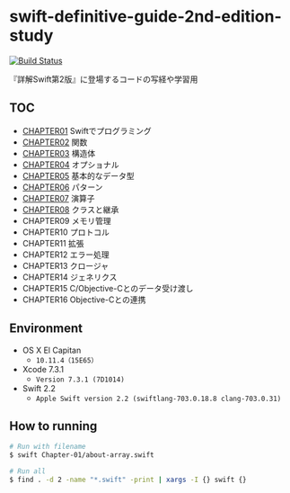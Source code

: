 # swift-definitive-guide-2nd-edition-study

[![Build Status](https://travis-ci.org/raimon49/swift-definitive-guide-2nd-edition-study.svg?branch=master)](https://travis-ci.org/raimon49/swift-definitive-guide-2nd-edition-study)

『詳解Swift第2版』に登場するコードの写経や学習用

## TOC

* [CHAPTER01](Chapter-01) Swiftでプログラミング
* [CHAPTER02](Chapter-02) 関数
* [CHAPTER03](Chapter-03) 構造体
* [CHAPTER04](Chapter-04) オプショナル
* [CHAPTER05](Chapter-05) 基本的なデータ型
* [CHAPTER06](Chapter-06) パターン
* [CHAPTER07](Chapter-07) 演算子
* [CHAPTER08](Chapter-08) クラスと継承
* CHAPTER09 メモリ管理
* CHAPTER10 プロトコル
* CHAPTER11 拡張
* CHAPTER12 エラー処理
* CHAPTER13 クロージャ
* CHAPTER14 ジェネリクス
* CHAPTER15 C/Objective-Cとのデータ受け渡し
* CHAPTER16 Objective-Cとの連携

## Environment

* OS X El Capitan
    * `10.11.4（15E65）`
* Xcode 7.3.1
    * `Version 7.3.1 (7D1014)`
* Swift 2.2
    * `Apple Swift version 2.2 (swiftlang-703.0.18.8 clang-703.0.31)`

## How to running

```sh
# Run with filename
$ swift Chapter-01/about-array.swift

# Run all
$ find . -d 2 -name "*.swift" -print | xargs -I {} swift {}
```
